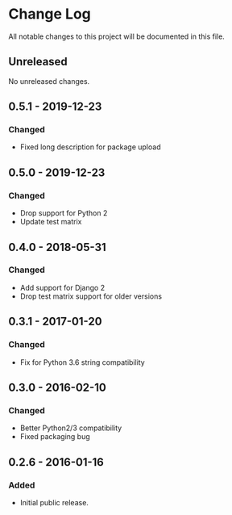 # Change Log
All notable changes to this project will be documented in this file.

## Unreleased
No unreleased changes.

## 0.5.1 - 2019-12-23
### Changed
- Fixed long description for package upload

## 0.5.0 - 2019-12-23
### Changed
- Drop support for Python 2
- Update test matrix

## 0.4.0 - 2018-05-31
### Changed
- Add support for Django 2
- Drop test matrix support for older versions

## 0.3.1 - 2017-01-20
### Changed
- Fix for Python 3.6 string compatibility

## 0.3.0 - 2016-02-10
### Changed
- Better Python2/3 compatibility
- Fixed packaging bug

## 0.2.6 - 2016-01-16
### Added
- Initial public release.
